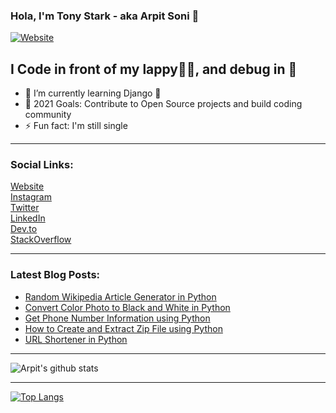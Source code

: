 ### Hola, I'm Tony Stark - aka Arpit Soni 👋

[![Website](https://img.shields.io/website?label=codesnail.com&style=for-the-badge&url=https%3A%2F%2Fcodestackr.com)](https://www.codesnail.com)

## I Code in front of my lappy👨‍💻, and debug in 🚽 

- 🌱 I’m currently learning Django 🦄
- 🎯 2021 Goals: Contribute to Open Source projects and build coding community
- ⚡ Fun fact: I'm still single

---

### Social Links:

[Website](https://www.codesnail.com/)<br>
[Instagram](https://www.instagram.com/code_snail/)<br>
[Twitter](https://twitter.com/code_snail)<br>
[LinkedIn](https://www.linkedin.com/in/arpitsoni108/)<br>
[Dev.to](https://dev.to/codesnail/)<br>
[StackOverflow](https://stackoverflow.com/users/8997228/arpit-soni)

---

### Latest Blog Posts:

<!-- BLOG-POST-LIST:START -->
- [Random Wikipedia Article Generator in Python](https://www.codesnail.com/random-wikipedia-article-generator-in-python/)
- [Convert Color Photo to Black and White in Python](https://www.codesnail.com/convert-color-photo-to-black-and-white-in-python/)
- [Get Phone Number Information using Python](https://www.codesnail.com/get-phone-number-information-using-python/)
- [How to Create and Extract Zip File using Python](https://www.codesnail.com/how-to-create-and-extract-zip-file-using-python/)
- [URL Shortener in Python](https://www.codesnail.com/url-shortener-in-python/)
<!-- BLOG-POST-LIST:END -->

---
![Arpit's github stats](https://github-readme-stats.vercel.app/api?username=soniarpit&show_icons=true&theme=dark&icon_color=fff)

---
[![Top Langs](https://github-readme-stats.vercel.app/api/top-langs/?username=soniarpit)](https://github.com/SoniArpit/)

